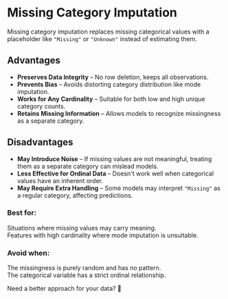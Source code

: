 # **Missing Category Imputation**  
Missing category imputation replaces missing categorical values with a placeholder like `"Missing"` or `"Unknown"` instead of estimating them.

## **Advantages** 
- **Preserves Data Integrity** – No row deletion, keeps all observations.  
- **Prevents Bias** – Avoids distorting category distribution like mode imputation.  
- **Works for Any Cardinality** – Suitable for both low and high unique category counts.  
- **Retains Missing Information** – Allows models to recognize missingness as a separate category.  

## **Disadvantages**   
- **May Introduce Noise** – If missing values are not meaningful, treating them as a separate category can mislead models.  
- **Less Effective for Ordinal Data** – Doesn't work well when categorical values have an inherent order.  
- **May Require Extra Handling** – Some models may interpret `"Missing"` as a regular category, affecting predictions.  

### **Best for:**  
 Situations where missing values may carry meaning.  
 Features with high cardinality where mode imputation is unsuitable.  

### **Avoid when:**  
 The missingness is purely random and has no pattern.  
 The categorical variable has a strict ordinal relationship.  

Need a better approach for your data? 🚀  
